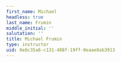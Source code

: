 ```yaml
---
first_name: Michael
headless: true
last_name: Frumin
middle_initial: ''
salutation: ''
title: Michael Frumin
type: instructor
uid: 0e8c35a6-c131-408f-19ff-0eaae8ab3913
---
```

